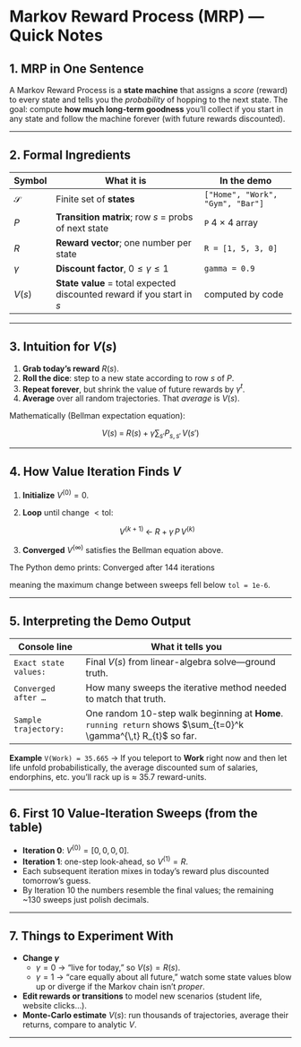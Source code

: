 # Markov Reward Process (MRP) — Quick Notes

## 1. MRP in One Sentence

A Markov Reward Process is a **state machine** that assigns a _score_ (reward) to every state and tells you the _probability_ of hopping to the next state.
The goal: compute **how much long-term goodness** you’ll collect if you start in any state and follow the machine forever (with future rewards discounted).

---

## 2. Formal Ingredients

| Symbol        | What it is                                                             | In the demo                      |
| ------------- | ---------------------------------------------------------------------- | -------------------------------- |
| $\mathcal{S}$ | Finite set of **states**                                               | `["Home", "Work", "Gym", "Bar"]` |
| $P$           | **Transition matrix**; row $s$ = probs of next state                   | `P` 4 × 4 array                  |
| $R$           | **Reward vector**; one number per state                                | `R = [1, 5, 3, 0]`               |
| $\gamma$      | **Discount factor**, $0\le\gamma\le1$                                  | `gamma = 0.9`                    |
| $V(s)$        | **State value** = total expected discounted reward if you start in $s$ | computed by code                 |

---

## 3. Intuition for $V(s)$

1. **Grab today’s reward** $R(s)$.
2. **Roll the dice**: step to a new state according to row $s$ of $P$.
3. **Repeat forever**, but shrink the value of future rewards by $\gamma^{t}$.
4. **Average** over all random trajectories. That _average_ is $V(s)$.

Mathematically (Bellman expectation equation):

$$
V(s) \;=\; R(s)\;+\;\gamma \sum_{s'} P_{s,s'}\,V(s')
$$

---

## 4. How Value Iteration Finds $V$

1. **Initialize** $V^{(0)} = 0$.
2. **Loop** until change $<\text{tol}$:

   $$
   V^{(k+1)} \;\leftarrow\; R \;+\; \gamma\,P\,V^{(k)}
   $$

3. **Converged** $V^{(\infty)}$ satisfies the Bellman equation above.

The Python demo prints:
Converged after 144 iterations

meaning the maximum change between sweeps fell below `tol = 1e-6`.

---

## 5. Interpreting the Demo Output

| Console line          | What it tells you                                                                                               |
| --------------------- | --------------------------------------------------------------------------------------------------------------- |
| `Exact state values:` | Final $V(s)$ from linear-algebra solve—ground truth.                                                            |
| `Converged after …`   | How many sweeps the iterative method needed to match that truth.                                                |
| `Sample trajectory:`  | One random 10-step walk beginning at **Home**. `running return` shows $\sum_{t=0}^k \gamma^{\,t} R_{t}$ so far. |

**Example**
`V(Work) = 35.665` → If you teleport to **Work** right now and then let life unfold probabilistically, the average discounted sum of salaries, endorphins, etc. you’ll rack up is ≈ 35.7 reward-units.

---

## 6. First 10 Value-Iteration Sweeps (from the table)

- **Iteration 0**: $V^{(0)} = [0,0,0,0]$.
- **Iteration 1**: one-step look-ahead, so $V^{(1)} = R$.
- Each subsequent iteration mixes in today’s reward plus discounted tomorrow’s guess.
- By Iteration 10 the numbers resemble the final values; the remaining ~130 sweeps just polish decimals.

---

## 7. Things to Experiment With

- **Change $\gamma$**
  - $\gamma = 0$ → “live for today,” so $V(s)=R(s)$.
  - $\gamma = 1$ → “care equally about all future,” watch some state values blow up or diverge if the Markov chain isn’t _proper_.
- **Edit rewards or transitions** to model new scenarios (student life, website clicks…).
- **Monte-Carlo estimate** $V(s)$: run thousands of trajectories, average their returns, compare to analytic $V$.

---
